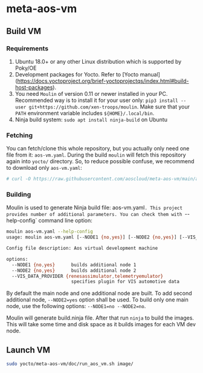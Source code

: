 # meta-aos-vm

## Build VM

### Requirements

1. Ubuntu 18.0+ or any other Linux distribution which is supported by Poky/OE
2. Development packages for Yocto. Refer to [Yocto manual]
   (https://docs.yoctoproject.org/brief-yoctoprojectqs/index.html#build-host-packages).
3. You need `Moulin` of version 0.11 or newer installed in your PC. Recommended way is to install it for your user only:
   `pip3 install --user git+https://github.com/xen-troops/moulin`. Make sure that your `PATH` environment variable
    includes `${HOME}/.local/bin`.
4. Ninja build system: `sudo apt install ninja-build` on Ubuntu

### Fetching

You can fetch/clone this whole repository, but you actually only need one file from it: `aos-vm.yaml`.
During the build `moulin` will fetch this repository again into `yocto/` directory. So, to reduce possible confuse,
we recommend to download only `aos-vm.yaml`:

```sh
# curl -O https://raw.githubusercontent.com/aoscloud/meta-aos-vm/main/aos-vm.yaml
```

### Building

Moulin is used to generate Ninja build file: aos-vm.yaml`. This project provides number of additional
parameters. You can check them with `--help-config` command line option:

```sh
moulin aos-vm.yaml --help-config
usage: moulin aos-vm.yaml [--NODE1 {no,yes}] [--NODE2 {no,yes}] [--VIS_DATA_PROVIDER {renesassimulator,telemetryemulator}]

Config file description: Aos virtual development machine

options:
  --NODE1 {no,yes}      builds additional node 1
  --NODE2 {no,yes}      builds additional node 2
  --VIS_DATA_PROVIDER {renesassimulator,telemetryemulator}
                        specifies plugin for VIS automotive data
```

By default the main node and one additional node are built. To add second additional node, `--NODE2=yes` option shall
be used. To build only one main node, use the following options: `--NODE1=no --NODE2=no`.

Moulin will generate build.ninja file. After that run `ninja` to build the images. This will take some time and disk
space as it builds images for each VM dev node.

## Launch VM

```sh
sudo yocto/meta-aos-vm/doc/run_aos_vm.sh image/
```
